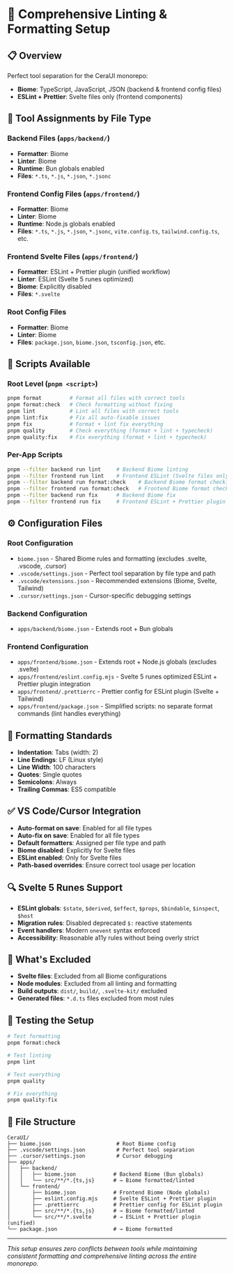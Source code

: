 # 🔧 Comprehensive Linting & Formatting Setup

## 📋 Overview

Perfect tool separation for the CeraUI monorepo:

- **Biome**: TypeScript, JavaScript, JSON (backend & frontend config files)
- **ESLint + Prettier**: Svelte files only (frontend components)

## 🎯 Tool Assignments by File Type

### Backend Files (`apps/backend/`)

- **Formatter**: Biome
- **Linter**: Biome
- **Runtime**: Bun globals enabled
- **Files**: `*.ts`, `*.js`, `*.json`, `*.jsonc`

### Frontend Config Files (`apps/frontend/`)

- **Formatter**: Biome
- **Linter**: Biome
- **Runtime**: Node.js globals enabled
- **Files**: `*.ts`, `*.js`, `*.json`, `*.jsonc`, `vite.config.ts`, `tailwind.config.ts`, etc.

### Frontend Svelte Files (`apps/frontend/`)

- **Formatter**: ESLint + Prettier plugin (unified workflow)
- **Linter**: ESLint (Svelte 5 runes optimized)
- **Biome**: Explicitly disabled
- **Files**: `*.svelte`

### Root Config Files

- **Formatter**: Biome
- **Linter**: Biome
- **Files**: `package.json`, `biome.json`, `tsconfig.json`, etc.

## 🚀 Scripts Available

### Root Level (`pnpm <script>`)

```bash
pnpm format         # Format all files with correct tools
pnpm format:check   # Check formatting without fixing
pnpm lint           # Lint all files with correct tools
pnpm lint:fix       # Fix all auto-fixable issues
pnpm fix            # Format + lint fix everything
pnpm quality        # Check everything (format + lint + typecheck)
pnpm quality:fix    # Fix everything (format + lint + typecheck)
```

### Per-App Scripts

```bash
pnpm --filter backend run lint     # Backend Biome linting
pnpm --filter frontend run lint    # Frontend ESLint (Svelte files only)
pnpm --filter backend run format:check    # Backend Biome format checking
pnpm --filter frontend run format:check   # Frontend Biome format checking (TS/JS/config files)
pnpm --filter backend run fix      # Backend Biome fix
pnpm --filter frontend run fix     # Frontend ESLint + Prettier plugin fix
```

## ⚙️ Configuration Files

### Root Configuration

- `biome.json` - Shared Biome rules and formatting (excludes .svelte, .vscode, .cursor)
- `.vscode/settings.json` - Perfect tool separation by file type and path
- `.vscode/extensions.json` - Recommended extensions (Biome, Svelte, Tailwind)
- `.cursor/settings.json` - Cursor-specific debugging settings

### Backend Configuration

- `apps/backend/biome.json` - Extends root + Bun globals

### Frontend Configuration

- `apps/frontend/biome.json` - Extends root + Node.js globals (excludes .svelte)
- `apps/frontend/eslint.config.mjs` - Svelte 5 runes optimized ESLint + Prettier plugin integration
- `apps/frontend/.prettierrc` - Prettier config for ESLint plugin (Svelte + Tailwind)
- `apps/frontend/package.json` - Simplified scripts: no separate format commands (lint handles everything)

## 🎨 Formatting Standards

- **Indentation**: Tabs (width: 2)
- **Line Endings**: LF (Linux style)
- **Line Width**: 100 characters
- **Quotes**: Single quotes
- **Semicolons**: Always
- **Trailing Commas**: ES5 compatible

## ✅ VS Code/Cursor Integration

- **Auto-format on save**: Enabled for all file types
- **Auto-fix on save**: Enabled for all file types
- **Default formatters**: Assigned per file type and path
- **Biome disabled**: Explicitly for Svelte files
- **ESLint enabled**: Only for Svelte files
- **Path-based overrides**: Ensure correct tool usage per location

## 🔍 Svelte 5 Runes Support

- **ESLint globals**: `$state`, `$derived`, `$effect`, `$props`, `$bindable`, `$inspect`, `$host`
- **Migration rules**: Disabled deprecated `$:` reactive statements
- **Event handlers**: Modern `onevent` syntax enforced
- **Accessibility**: Reasonable a11y rules without being overly strict

## 🚫 What's Excluded

- **Svelte files**: Excluded from all Biome configurations
- **Node modules**: Excluded from all linting and formatting
- **Build outputs**: `dist/`, `build/`, `.svelte-kit/` excluded
- **Generated files**: `*.d.ts` files excluded from most rules

## 🧪 Testing the Setup

```bash
# Test formatting
pnpm format:check

# Test linting
pnpm lint

# Test everything
pnpm quality

# Fix everything
pnpm quality:fix
```

## 📁 File Structure

```
CeraUI/
├── biome.json                     # Root Biome config
├── .vscode/settings.json          # Perfect tool separation
├── .cursor/settings.json          # Cursor debugging
├── apps/
│   ├── backend/
│   │   ├── biome.json            # Backend Biome (Bun globals)
│   │   └── src/**/*.{ts,js}      # → Biome formatted/linted
│   └── frontend/
│       ├── biome.json            # Frontend Biome (Node globals)
│       ├── eslint.config.mjs     # Svelte ESLint + Prettier plugin
│       ├── .prettierrc           # Prettier config for ESLint plugin
│       ├── src/**/*.{ts,js}      # → Biome formatted/linted
│       └── src/**/*.svelte       # → ESLint + Prettier plugin (unified)
└── package.json                  # → Biome formatted
```

---

_This setup ensures zero conflicts between tools while maintaining consistent formatting and comprehensive linting across the entire monorepo._
